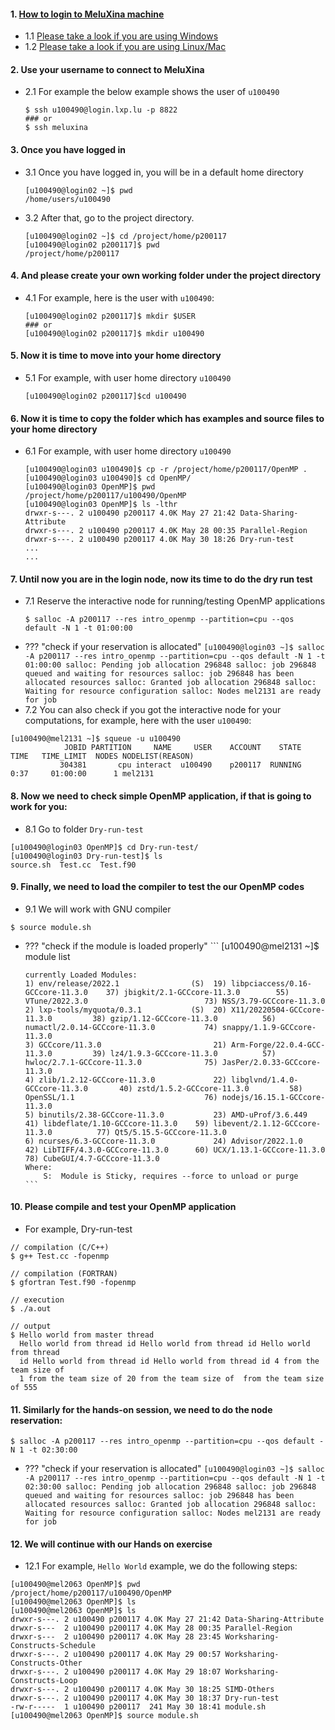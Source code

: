 #### 1. [How to login to MeluXina machine](https://docs.lxp.lu/first-steps/quick_start/)
- 1.1 [Please take a look if you are using Windows](https://docs.lxp.lu/first-steps/connecting/)
- 1.2 [Please take a look if you are using Linux/Mac](https://docs.lxp.lu/first-steps/connecting/)

#### 2. Use your username to connect to MeluXina
- 2.1 For example the below example shows the user of `u100490` 
  ```
  $ ssh u100490@login.lxp.lu -p 8822
  ### or
  $ ssh meluxina 
  ```
#### 3. Once you have logged in
- 3.1 Once you have logged in, you will be in a default home directory 
  ```
  [u100490@login02 ~]$ pwd
  /home/users/u100490
  ```
- 3.2 After that, go to the project directory.
  ```
  [u100490@login02 ~]$ cd /project/home/p200117
  [u100490@login02 p200117]$ pwd
  /project/home/p200117
  ```
  
#### 4. And please create your own working folder under the project directory
- 4.1 For example, here is the user with `u100490`:
  ```
  [u100490@login02 p200117]$ mkdir $USER
  ### or 
  [u100490@login02 p200117]$ mkdir u100490  
  ```
#### 5. Now it is time to move into your home directory
- 5.1 For example, with user home directory `u100490` 
  ```
  [u100490@login02 p200117]$cd u100490
  ```

#### 6. Now it is time to copy the folder which has examples and source files to your home directory
- 6.1 For example, with user home directory `u100490`
  ```
  [u100490@login03 u100490]$ cp -r /project/home/p200117/OpenMP .
  [u100490@login03 u100490]$ cd OpenMP/
  [u100490@login03 OpenMP]$ pwd
  /project/home/p200117/u100490/OpenMP
  [u100490@login03 OpenMP]$ ls -lthr
  drwxr-s---. 2 u100490 p200117 4.0K May 27 21:42 Data-Sharing-Attribute
  drwxr-s---. 2 u100490 p200117 4.0K May 28 00:35 Parallel-Region
  drwxr-s---. 2 u100490 p200117 4.0K May 30 18:26 Dry-run-test
  ...
  ...
  ```
#### 7. Until now you are in the login node, now its time to do the dry run test
- 7.1 Reserve the interactive node for running/testing OpenMP applications 
  ```
  $ salloc -A p200117 --res intro_openmp --partition=cpu --qos default -N 1 -t 01:00:00
  ```
- ??? "check if your reservation is allocated"
      ```
      [u100490@login03 ~]$ salloc -A p200117 --res intro_openmp --partition=cpu --qos default -N 1 -t 01:00:00
      salloc: Pending job allocation 296848
      salloc: job 296848 queued and waiting for resources
      salloc: job 296848 has been allocated resources
      salloc: Granted job allocation 296848
      salloc: Waiting for resource configuration
      salloc: Nodes mel2131 are ready for job
      ```
 - 7.2 You can also check if you got the interactive node for your computations, for example, here with the user `u100490`:
 ```
 [u100490@mel2131 ~]$ squeue -u u100490
             JOBID PARTITION     NAME     USER    ACCOUNT    STATE       TIME   TIME_LIMIT  NODES NODELIST(REASON)
            304381       cpu interact  u100490    p200117  RUNNING       0:37     01:00:00      1 mel2131
 ```

#### 8. Now we need to check simple OpenMP application, if that is going to work for you:
 - 8.1 Go to folder `Dry-run-test`
```
[u100490@login03 OpenMP]$ cd Dry-run-test/
[u100490@login03 Dry-run-test]$ ls 
source.sh  Test.cc  Test.f90
```

#### 9. Finally, we need to load the compiler to test the our OpenMP codes
 - 9.1 We will work with GNU compiler
 ```
 $ source module.sh
 ```

- ??? "check if the module is loaded properly"
      ```
      [u100490@mel2131 ~]$ module list
 
      currently Loaded Modules:
      1) env/release/2022.1                (S)  19) libpciaccess/0.16-GCCcore-11.3.0    37) jbigkit/2.1-GCCcore-11.3.0        55) VTune/2022.3.0                          73) NSS/3.79-GCCcore-11.3.0
      2) lxp-tools/myquota/0.3.1           (S)  20) X11/20220504-GCCcore-11.3.0         38) gzip/1.12-GCCcore-11.3.0          56) numactl/2.0.14-GCCcore-11.3.0           74) snappy/1.1.9-GCCcore-11.3.0
      3) GCCcore/11.3.0                         21) Arm-Forge/22.0.4-GCC-11.3.0         39) lz4/1.9.3-GCCcore-11.3.0          57) hwloc/2.7.1-GCCcore-11.3.0              75) JasPer/2.0.33-GCCcore-11.3.0
      4) zlib/1.2.12-GCCcore-11.3.0             22) libglvnd/1.4.0-GCCcore-11.3.0       40) zstd/1.5.2-GCCcore-11.3.0         58) OpenSSL/1.1                             76) nodejs/16.15.1-GCCcore-11.3.0
      5) binutils/2.38-GCCcore-11.3.0           23) AMD-uProf/3.6.449                   41) libdeflate/1.10-GCCcore-11.3.0    59) libevent/2.1.12-GCCcore-11.3.0          77) Qt5/5.15.5-GCCcore-11.3.0
      6) ncurses/6.3-GCCcore-11.3.0             24) Advisor/2022.1.0                    42) LibTIFF/4.3.0-GCCcore-11.3.0      60) UCX/1.13.1-GCCcore-11.3.0               78) CubeGUI/4.7-GCCcore-11.3.0
      Where:
          S:  Module is Sticky, requires --force to unload or purge
      ```


#### 10. Please compile and test your OpenMP application 
 - For example, Dry-run-test
 ```
 // compilation (C/C++)
 $ g++ Test.cc -fopenmp

 // compilation (FORTRAN)
 $ gfortran Test.f90 -fopenmp

 // execution
 $ ./a.out

 // output
 $ Hello world from master thread 
   Hello world from thread id Hello world from thread id Hello world from thread 
   id Hello world from thread id Hello world from thread id 4 from the team size of 
   1 from the team size of 20 from the team size of  from the team size of 555
 ```

#### 11. Similarly for the hands-on session, we need to do the node reservation:
  ```
  $ salloc -A p200117 --res intro_openmp --partition=cpu --qos default -N 1 -t 02:30:00
  ```
  
- ??? "check if your reservation is allocated"
      ```
      [u100490@login03 ~]$ salloc -A p200117 --res intro_openmp --partition=cpu --qos default -N 1 -t 02:30:00
      salloc: Pending job allocation 296848
      salloc: job 296848 queued and waiting for resources
      salloc: job 296848 has been allocated resources
      salloc: Granted job allocation 296848
      salloc: Waiting for resource configuration
      salloc: Nodes mel2131 are ready for job
      ```

#### 12. We will continue with our Hands on exercise
 - 12.1 For example, `Hello World` example, we do the following steps:

```
[u100490@mel2063 OpenMP]$ pwd
/project/home/p200117/u100490/OpenMP
[u100490@mel2063 OpenMP]$ ls
[u100490@mel2063 OpenMP]$ ls
drwxr-s---. 2 u100490 p200117 4.0K May 27 21:42 Data-Sharing-Attribute
drwxr-s---  2 u100490 p200117 4.0K May 28 00:35 Parallel-Region
drwxr-s---  2 u100490 p200117 4.0K May 28 23:45 Worksharing-Constructs-Schedule
drwxr-s---. 2 u100490 p200117 4.0K May 29 00:57 Worksharing-Constructs-Other
drwxr-s---. 2 u100490 p200117 4.0K May 29 18:07 Worksharing-Constructs-Loop
drwxr-s---. 2 u100490 p200117 4.0K May 30 18:25 SIMD-Others
drwxr-s---. 2 u100490 p200117 4.0K May 30 18:37 Dry-run-test
-rw-r-----  1 u100490 p200117  241 May 30 18:41 module.sh
[u100490@mel2063 OpenMP]$ source module.sh
```
